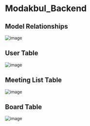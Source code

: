 # Modakbul_Backend
## Model Relationships
![image](https://user-images.githubusercontent.com/57788781/161473690-ea1618d2-770c-4f7a-aad3-5dce88783b83.png)

## User Table
![image](https://user-images.githubusercontent.com/57788781/161473861-21b8cdea-d61e-4b15-926b-d2d1af440e01.png)

## Meeting List Table
![image](https://user-images.githubusercontent.com/57788781/161473855-3a76e7dc-7ed7-44c2-a10b-1fad6dcd209e.png)

## Board Table
![image](https://user-images.githubusercontent.com/57788781/161473824-cb01cdbd-eaf9-461f-919a-77b9771d1715.png)





